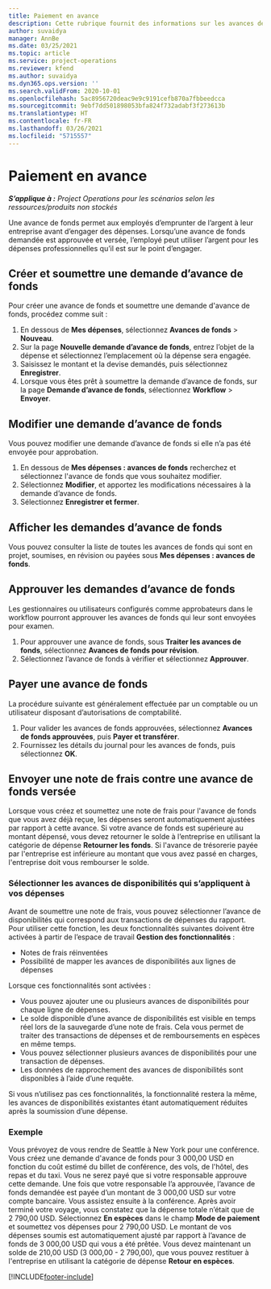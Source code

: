 ```yaml
---
title: Paiement en avance
description: Cette rubrique fournit des informations sur les avances de fonds.
author: suvaidya
manager: AnnBe
ms.date: 03/25/2021
ms.topic: article
ms.service: project-operations
ms.reviewer: kfend
ms.author: suvaidya
ms.dyn365.ops.version: ''
ms.search.validFrom: 2020-10-01
ms.openlocfilehash: 5ac8956720deac9e9c9191cefb870a7fbbeedcca
ms.sourcegitcommit: 9ebf7dd501898053bfa824f732adabf3f273613b
ms.translationtype: HT
ms.contentlocale: fr-FR
ms.lasthandoff: 03/26/2021
ms.locfileid: "5715557"
---
```

# <a name="cash-advance"></a>Paiement en avance

_**S’applique à :** Project Operations pour les scénarios selon les ressources/produits non stockés_

Une avance de fonds permet aux employés d’emprunter de l’argent à leur entreprise avant d’engager des dépenses. Lorsqu’une avance de fonds demandée est approuvée et versée, l’employé peut utiliser l’argent pour les dépenses professionnelles qu’il est sur le point d’engager. 

## <a name="create-and-submit-a-cash-advance-request"></a>Créer et soumettre une demande d’avance de fonds
Pour créer une avance de fonds et soumettre une demande d'avance de fonds, procédez comme suit : 

1. En dessous de **Mes dépenses**, sélectionnez **Avances de fonds** > **Nouveau**. 
2. Sur la page **Nouvelle demande d’avance de fonds**, entrez l’objet de la dépense et sélectionnez l’emplacement où la dépense sera engagée.
3. Saisissez le montant et la devise demandés, puis sélectionnez **Enregistrer**. 
4. Lorsque vous êtes prêt à soumettre la demande d’avance de fonds, sur la page **Demande d’avance de fonds**, sélectionnez **Workflow** > **Envoyer**.

## <a name="modify-a-cash-advance-request"></a>Modifier une demande d’avance de fonds

Vous pouvez modifier une demande d’avance de fonds si elle n’a pas été envoyée pour approbation.

1. En dessous de **Mes dépenses : avances de fonds** recherchez et sélectionnez l'avance de fonds que vous souhaitez modifier.
2. Sélectionnez **Modifier**, et apportez les modifications nécessaires à la demande d’avance de fonds. 
3. Sélectionnez **Enregistrer et fermer**.


## <a name="view-cash-advance-requests"></a>Afficher les demandes d’avance de fonds
Vous pouvez consulter la liste de toutes les avances de fonds qui sont en projet, soumises, en révision ou payées sous **Mes dépenses : avances de fonds**. 

## <a name="approve-cash-advance-requests"></a>Approuver les demandes d’avance de fonds

Les gestionnaires ou utilisateurs configurés comme approbateurs dans le workflow pourront approuver les avances de fonds qui leur sont envoyées pour examen. 

1. Pour approuver une avance de fonds, sous **Traiter les avances de fonds**, sélectionnez **Avances de fonds pour révision**.
2. Sélectionnez l’avance de fonds à vérifier et sélectionnez **Approuver**.  

## <a name="pay-cash-advances"></a>Payer une avance de fonds 
La procédure suivante est généralement effectuée par un comptable ou un utilisateur disposant d’autorisations de comptabilité.

1. Pour valider les avances de fonds approuvées, sélectionnez **Avances de fonds approuvées**, puis **Payer et transférer**.  
2. Fournissez les détails du journal pour les avances de fonds, puis sélectionnez **OK**. 

## <a name="submit-an-expense-report-against-a-paid-cash-advance"></a>Envoyer une note de frais contre une avance de fonds versée 

Lorsque vous créez et soumettez une note de frais pour l'avance de fonds que vous avez déjà reçue, les dépenses seront automatiquement ajustées par rapport à cette avance. Si votre avance de fonds est supérieure au montant dépensé, vous devez retourner le solde à l’entreprise en utilisant la catégorie de dépense **Retourner les fonds**. Si l'avance de trésorerie payée par l'entreprise est inférieure au montant que vous avez passé en charges, l'entreprise doit vous rembourser le solde. 

### <a name="select-cash-advances-that-apply-to-your-expenses"></a>Sélectionner les avances de disponibilités qui s’appliquent à vos dépenses
Avant de soumettre une note de frais, vous pouvez sélectionner l’avance de disponibilités qui correspond aux transactions de dépenses du rapport. Pour utiliser cette fonction, les deux fonctionnalités suivantes doivent être activées à partir de l’espace de travail **Gestion des fonctionnalités** :

  - Notes de frais réinventées
  - Possibilité de mapper les avances de disponibilités aux lignes de dépenses
 
 Lorsque ces fonctionnalités sont activées :
 
  - Vous pouvez ajouter une ou plusieurs avances de disponibilités pour chaque ligne de dépenses.
  - Le solde disponible d’une avance de disponibilités est visible en temps réel lors de la sauvegarde d’une note de frais. Cela vous permet de traiter des transactions de dépenses et de remboursements en espèces en même temps.
  - Vous pouvez sélectionner plusieurs avances de disponibilités pour une transaction de dépenses.
  - Les données de rapprochement des avances de disponibilités sont disponibles à l’aide d’une requête. 
 
Si vous n’utilisez pas ces fonctionnalités, la fonctionnalité restera la même, les avances de disponibilités existantes étant automatiquement réduites après la soumission d’une dépense.

### <a name="example"></a>Exemple 
Vous prévoyez de vous rendre de Seattle à New York pour une conférence. Vous créez une demande d'avance de fonds pour 3 000,00 USD en fonction du coût estimé du billet de conférence, des vols, de l'hôtel, des repas et du taxi. Vous ne serez payé que si votre responsable approuve cette demande. Une fois que votre responsable l’a approuvée, l’avance de fonds demandée est payée d’un montant de 3 000,00 USD sur votre compte bancaire. Vous assistez ensuite à la conférence. Après avoir terminé votre voyage, vous constatez que la dépense totale n’était que de 2 790,00 USD. Sélectionnez **En espèces** dans le champ **Mode de paiement** et soumettez vos dépenses pour 2 790,00 USD. Le montant de vos dépenses soumis est automatiquement ajusté par rapport à l’avance de fonds de 3 000,00 USD qui vous a été prêtée. Vous devez maintenant un solde de 210,00 USD (3 000,00 - 2 790,00), que vous pouvez restituer à l'entreprise en utilisant la catégorie de dépense **Retour en espèces**.



[!INCLUDE[footer-include](../includes/footer-banner.md)]
